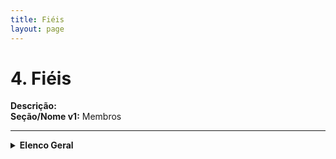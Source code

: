 ```yaml
---
title: Fiéis
layout: page
---
```


# 4. Fiéis <a id="fieis"></a>

**Descrição:**  
**Seção/Nome v1:** Membros

---

<details>
<summary><strong>Elenco Geral</strong></summary>

*(Anteriormente parte da seção "Gerenciamento de Membros", antigo "Elenco Geral")*

**Descrição:** Subseção da seção de Fiéis (Pessoas), dedicada ao cadastro de Fiéis.

### Clérigos Seculares  
*(Antigo "Elenco Geral")*  
**Descrição:** Subseção da seção de Fiéis (Pessoas), dedicada ao cadastro de Fiéis clérigos diocesanos.

### Irmãos Professos  
*(Antigo "Elenco Geral")*  
**Descrição:** Subseção da seção de Fiéis (Pessoas), dedicada ao cadastro de Fiéis religiosos e que professam votos de consagração em IVCs e SVAs.

### Leigos  
*(Antigo "Fiéis Leigos")*  
**Descrição:** Subseção da seção de Fiéis (Pessoas), dedicada ao cadastro de Fiéis leigos que exercem ofício na Igreja.

</details>
